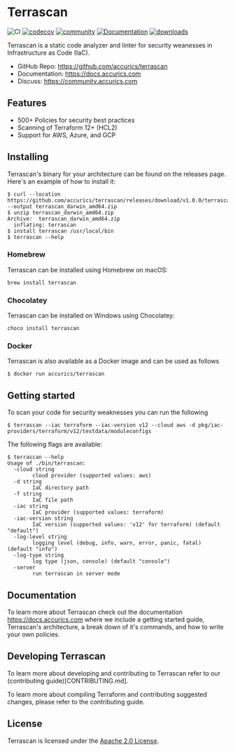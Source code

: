# Terrascan
![CI](https://github.com/accurics/terrascan/workflows/build/badge.svg)
[![codecov](https://codecov.io/gh/accurics/terrascan/branch/master/graph/badge.svg)](https://codecov.io/gh/accurics/terrascan)
[![community](https://img.shields.io/discourse/status?server=https%3A%2F%2Fcommunity.accurics.com)](https://community.accurics.com)
[![Documentation](https://readthedocs.org/projects/terrascan/badge/?version=latest)](https://terrascan.readthedocs.io/en/latest/?badge=latest)
[![downloads](https://img.shields.io/github/downloads/accurics/terrascan/total)](https://github.com/accurics/terrascan/releases)


Terrascan is a static code analyzer and linter for security weanesses in Infrastructure as Code (IaC).

* GitHub Repo: https://github.com/accurics/terrascan
* Documentation: https://docs.accurics.com
* Discuss: https://community.accurics.com

## Features
* 500+ Policies for security best practices
* Scanning of Terraform 12+ (HCL2)
* Support for AWS, Azure, and GCP

## Installing
Terrascan's binary for your architecture can be found on the releases page. Here's an example of how to install it:

```
$ curl --location https://github.com/accurics/terrascan/releases/download/v1.0.0/terrascan_darwin_amd64.zip --output terrascan_darwin_amd64.zip
$ unzip terrascan_darwin_amd64.zip
Archive:  terrascan_darwin_amd64.zip
  inflating: terrascan
$ install terrascan /usr/local/bin
$ terrascan --help
```

### Homebrew
Terrascan can be installed using Homebrew on macOS:

```
brew install terrascan
```

### Chocolatey
Terrascan can be installed on Windows using Chocolatey:

```
choco install terrascan
```

### Docker
Terrascan is also available as a Docker image and can be used as follows

	$ docker run accurics/terrascan

## Getting started

To scan your code for security weaknesses you can run the following

```
$ terrascan --iac terraform --iac-version v12 --cloud aws -d pkg/iac-providers/terraform/v12/testdata/moduleconfigs
```

The following flags are available:

```
$ terrascan --help
Usage of ./bin/terrascan:
  -cloud string
        cloud provider (supported values: aws)
  -d string
        IaC directory path
  -f string
        IaC file path
  -iac string
        IaC provider (supported values: terraform)
  -iac-version string
        IaC version (supported values: 'v12' for terraform) (default "default")
  -log-level string
        logging level (debug, info, warn, error, panic, fatal) (default "info")
  -log-type string
        log type (json, console) (default "console")
  -server
        run terrascan in server mode
```

## Documentation

To learn more about Terrascan check out the documentation https://docs.accurics.com where we include a getting started guide, Terrascan's architecture, a break down of it's commands, and how to write your own policies.

## Developing Terrascan
To learn more about developing and contributing to Terrascan refer to our (contributing guide)[CONTRIBUTING.md].


To learn more about compiling Terraform and contributing suggested changes, please refer to the contributing guide.

## License

Terrascan is licensed under the [Apache 2.0 License](LICENSE).

